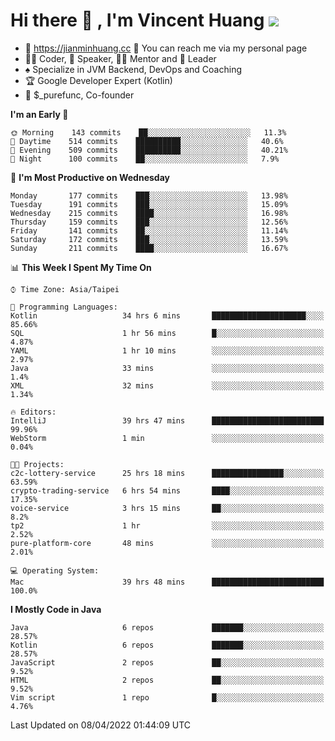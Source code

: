 # Hi there 👋 , I'm Vincent Huang ![](https://komarev.com/ghpvc/?username=Jian-Min-Huang)
- 💎 https://jianminhuang.cc 🙋 You can reach me via my personal page
- 👨‍💻 Coder, 🎤 Speaker, 👨‍🏫 Mentor and 🚀 Leader
- ♠️ Specialize in JVM Backend, DevOps and Coaching
- 🏆 Google Developer Expert (Kotlin)
- 💼 $_purefunc, Co-founder

<!--START_SECTION:waka-->
**I'm an Early 🐤** 

```text
🌞 Morning    143 commits    ██░░░░░░░░░░░░░░░░░░░░░░░   11.3% 
🌆 Daytime    514 commits    ██████████░░░░░░░░░░░░░░░   40.6% 
🌃 Evening    509 commits    ██████████░░░░░░░░░░░░░░░   40.21% 
🌙 Night      100 commits    ██░░░░░░░░░░░░░░░░░░░░░░░   7.9%

```
📅 **I'm Most Productive on Wednesday** 

```text
Monday       177 commits    ███░░░░░░░░░░░░░░░░░░░░░░   13.98% 
Tuesday      191 commits    ███░░░░░░░░░░░░░░░░░░░░░░   15.09% 
Wednesday    215 commits    ████░░░░░░░░░░░░░░░░░░░░░   16.98% 
Thursday     159 commits    ███░░░░░░░░░░░░░░░░░░░░░░   12.56% 
Friday       141 commits    ██░░░░░░░░░░░░░░░░░░░░░░░   11.14% 
Saturday     172 commits    ███░░░░░░░░░░░░░░░░░░░░░░   13.59% 
Sunday       211 commits    ████░░░░░░░░░░░░░░░░░░░░░   16.67%

```


📊 **This Week I Spent My Time On** 

```text
⌚︎ Time Zone: Asia/Taipei

💬 Programming Languages: 
Kotlin                   34 hrs 6 mins       █████████████████████░░░░   85.66% 
SQL                      1 hr 56 mins        █░░░░░░░░░░░░░░░░░░░░░░░░   4.87% 
YAML                     1 hr 10 mins        ░░░░░░░░░░░░░░░░░░░░░░░░░   2.97% 
Java                     33 mins             ░░░░░░░░░░░░░░░░░░░░░░░░░   1.4% 
XML                      32 mins             ░░░░░░░░░░░░░░░░░░░░░░░░░   1.34%

🔥 Editors: 
IntelliJ                 39 hrs 47 mins      █████████████████████████   99.96% 
WebStorm                 1 min               ░░░░░░░░░░░░░░░░░░░░░░░░░   0.04%

🐱‍💻 Projects: 
c2c-lottery-service      25 hrs 18 mins      ████████████████░░░░░░░░░   63.59% 
crypto-trading-service   6 hrs 54 mins       ████░░░░░░░░░░░░░░░░░░░░░   17.35% 
voice-service            3 hrs 15 mins       ██░░░░░░░░░░░░░░░░░░░░░░░   8.2% 
tp2                      1 hr                ░░░░░░░░░░░░░░░░░░░░░░░░░   2.52% 
pure-platform-core       48 mins             ░░░░░░░░░░░░░░░░░░░░░░░░░   2.01%

💻 Operating System: 
Mac                      39 hrs 48 mins      █████████████████████████   100.0%

```

**I Mostly Code in Java** 

```text
Java                     6 repos             ███████░░░░░░░░░░░░░░░░░░   28.57% 
Kotlin                   6 repos             ███████░░░░░░░░░░░░░░░░░░   28.57% 
JavaScript               2 repos             ██░░░░░░░░░░░░░░░░░░░░░░░   9.52% 
HTML                     2 repos             ██░░░░░░░░░░░░░░░░░░░░░░░   9.52% 
Vim script               1 repo              █░░░░░░░░░░░░░░░░░░░░░░░░   4.76%

```



 Last Updated on 08/04/2022 01:44:09 UTC
<!--END_SECTION:waka-->
